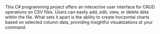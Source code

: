 This C# programming project offers an interactive user interface for CRUD operations on CSV files. Users can easily add, edit, view, or delete data within the file. What sets it apart is the ability to create horizontal charts based on selected column data, providing insightful visualizations at your command.
